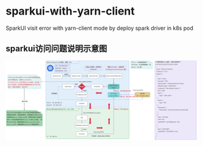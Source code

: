 # sparkui-with-yarn-client
SparkUI visit error with yarn-client mode by deploy spark driver in k8s pod

## sparkui访问问题说明示意图
![示意图](yarn-client模式下sparkui访问.jpg)
